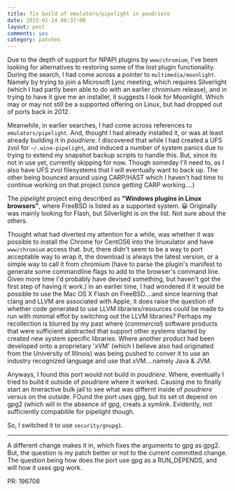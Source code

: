 ```yaml
---
title: fix build of emulators/pipelight in poudriere
date: 2015-01-14 06:37:00
layout: post
comments: yes
category: patches
---
```


Due to the depth of support for NPAPI plugins by `www/chromium`, I've been looking for alternatives to restoring some of the lost
plugin functionality.  During the search, I had come across a pointer to `multimedia/moonlight`.  Namely by trying to join a
Microsoft Lync meeting, which requires Silverlight (which I had partly been able to do with an earlier chromium release), and in
trying to have it give me an installer, it suggests I look for Moonlight.  Which may or may not still be a supported offering on
Linux, but had dropped out of ports back in 2012.

Meanwhile, in earlier searches, I had come across references to `emulators/pipelight`.  And, thought I had already installed it,
or was at least already building it in *poudriere*.  I discovered that while I had created a UFS zvol for `~/.wine-pipelight`,
and induced a number of system panics due to trying to extend my snapshot backup scripts to handle this.  But, since its not in
use yet, currently skipping for now.  Though someday I'll need to, as I also have UFS zvol filesystems that I will eventually want
to back up.  The other being bounced around using CARP/HAST which I haven't had time to continue working on that project (since
getting CARP working....)

The *pipelight* project eing described as __"Windows plugins in Linux browsers"__, where FreeBSD is listed as a supported system. :grinning: Originally was mainly looking for Flash, but Silverlight is on the list.  Not sure about the others.

Thought what had diverted my attention for a while, was whether it was possible to install the Chrome for CentOS6 into the
linuxulator and have `www/chromium` access that.  but, there didn't seem to be a way to port acceptable way to wrap it, the
download is always the latest version, or a simple way to call it from chromium (have to parse the plugin's manifest to
generate some commandline flags to add to the browser's command line.  Given more time I'd probably have devised something, but
haven't got the first step of having it work.)  In an earlier time, I had wondered if it would be possible to use the Mac OS X
Flash on FreeBSD....and since learning that clang and LLVM are associated with Apple, it does raise the question of whether code
generated to use LLVM libraries/resources could be made to run with minimal effot by switching out the LLVM libraries?  Perhaps
my recollection is blurred by my past where (*commercial*) software products that were sufficient abstracted that support other
systems started by created new system specific libraries.  Where another product had been developed onto a proprietary 'xVM' (which I believe also had originated from the University of Illinois) was being pushed to conver it to use an industry recognized
language and use that xVM....namely Java & JVM.

Anyways, I found this port would not build in *poudriere*.  Where, eventually I tried to build it outside of *poudriere* where it
worked.  Causing me to finally start an itneractive bulk jail to see what was differnt inside of *poudriere* versus on the outside.
FOund the port uses gpg, but its set ot depend on gpg2 (which will in the absence of gpg, creats a symlink.  Evidently, not sufficiently compabitile for pipelight though.

So, I switched it to use `security/gnupg1`.

-----

A different change makes it in, which fixes the arguments to gpg as gpg2.  But, the question is my patch better or not to the
current committed change.  The question being how does the port use gpg as a RUN_DEPENDS, and will how it uses gpg work.

PR: 196708
